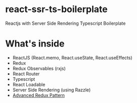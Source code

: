# react-ssr-ts-boilerplate
Reactjs with Server Side Rendering Typescript Boilerplate

# What's inside
- ReactJS (React.memo, React.useState, React.useEffects)
- Redux
- Redux Observables (rxjs)
- React Router
- Typescript
- React Loadable
- Server Side Rendering (using Razzle)
- [Advanced Redux Pattern](https://github.com/nenjotsu/advanced-redux-pattern)
